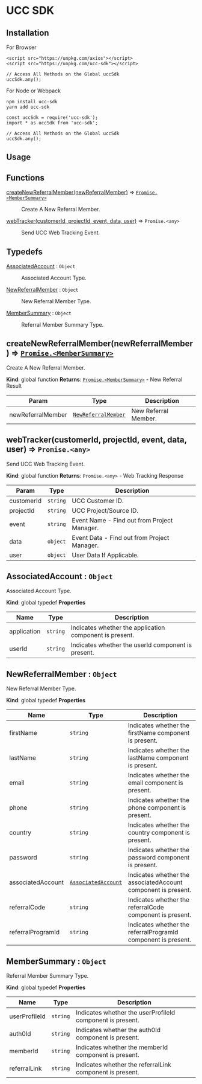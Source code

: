# UCC SDK

Installation
------------

For Browser

```
<script src="https://unpkg.com/axios"></script>
<script src="https://unpkg.com/ucc-sdk"></script>

// Access All Methods on the Global uccSdk
uccSdk.any();
```

For Node or Webpack

```
npm install ucc-sdk
yarn add ucc-sdk

const uccSdk = require('ucc-sdk');
import * as uccSdk from 'ucc-sdk';

// Access All Methods on the Global uccSdk
uccSdk.any();
```

Usage
-----

## Functions

<dl>
<dt><a href="#createNewReferralMember">createNewReferralMember(newReferralMember)</a> ⇒ <code><a href="#MemberSummary">Promise.&lt;MemberSummary&gt;</a></code></dt>
<dd><p>Create A New Referral Member.</p>
</dd>
<dt><a href="#webTracker">webTracker(customerId, projectId, event, data, user)</a> ⇒ <code>Promise.&lt;any&gt;</code></dt>
<dd><p>Send UCC Web Tracking Event.</p>
</dd>
</dl>

## Typedefs

<dl>
<dt><a href="#AssociatedAccount">AssociatedAccount</a> : <code>Object</code></dt>
<dd><p>Associated Account Type.</p>
</dd>
<dt><a href="#NewReferralMember">NewReferralMember</a> : <code>Object</code></dt>
<dd><p>New Referral Member Type.</p>
</dd>
<dt><a href="#MemberSummary">MemberSummary</a> : <code>Object</code></dt>
<dd><p>Referral Member Summary Type.</p>
</dd>
</dl>

<a name="createNewReferralMember"></a>

## createNewReferralMember(newReferralMember) ⇒ [<code>Promise.&lt;MemberSummary&gt;</code>](#MemberSummary)
Create A New Referral Member.

**Kind**: global function
**Returns**: [<code>Promise.&lt;MemberSummary&gt;</code>](#MemberSummary) - New Referral Result

| Param | Type | Description |
| --- | --- | --- |
| newReferralMember | [<code>NewReferralMember</code>](#NewReferralMember) | New Referral Member. |

<a name="webTracker"></a>

## webTracker(customerId, projectId, event, data, user) ⇒ <code>Promise.&lt;any&gt;</code>
Send UCC Web Tracking Event.

**Kind**: global function
**Returns**: <code>Promise.&lt;any&gt;</code> - Web Tracking Response

| Param | Type | Description |
| --- | --- | --- |
| customerId | <code>string</code> | UCC Customer ID. |
| projectId | <code>string</code> | UCC Project/Source ID. |
| event | <code>string</code> | Event Name - Find out from Project Manager. |
| data | <code>object</code> | Event Data - Find out from Project Manager. |
| user | <code>object</code> | User Data If Applicable. |

<a name="AssociatedAccount"></a>

## AssociatedAccount : <code>Object</code>
Associated Account Type.

**Kind**: global typedef
**Properties**

| Name | Type | Description |
| --- | --- | --- |
| application | <code>string</code> | Indicates whether the application component is present. |
| userId | <code>string</code> | Indicates whether the userId component is present. |

<a name="NewReferralMember"></a>

## NewReferralMember : <code>Object</code>
New Referral Member Type.

**Kind**: global typedef
**Properties**

| Name | Type | Description |
| --- | --- | --- |
| firstName | <code>string</code> | Indicates whether the firstName component is present. |
| lastName | <code>string</code> | Indicates whether the lastName component is present. |
| email | <code>string</code> | Indicates whether the email component is present. |
| phone | <code>string</code> | Indicates whether the phone component is present. |
| country | <code>string</code> | Indicates whether the country component is present. |
| password | <code>string</code> | Indicates whether the password component is present. |
| associatedAccount | [<code>AssociatedAccount</code>](#AssociatedAccount) | Indicates whether the associatedAccount component is present. |
| referralCode | <code>string</code> | Indicates whether the referralCode component is present. |
| referralProgramId | <code>string</code> | Indicates whether the referralProgramId component is present. |

<a name="MemberSummary"></a>

## MemberSummary : <code>Object</code>
Referral Member Summary Type.

**Kind**: global typedef
**Properties**

| Name | Type | Description |
| --- | --- | --- |
| userProfileId | <code>string</code> | Indicates whether the userProfileId component is present. |
| auth0Id | <code>string</code> | Indicates whether the auth0Id component is present. |
| memberId | <code>string</code> | Indicates whether the memberId component is present. |
| referralLink | <code>string</code> | Indicates whether the referralLink component is present. |